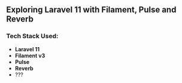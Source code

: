 ## Exploring Laravel 11 with Filament, Pulse and Reverb

### Tech Stack Used:
- **Laravel 11**
- **Filament v3**
- **Pulse**
- **Reverb**
- ???
